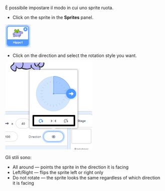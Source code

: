 È possibile impostare il modo in cui uno sprite ruota.

- Click on the sprite in the **Sprites** panel.

![sprite highlighted](images/click-sprite.png)

- Click on the direction and select the rotation style you want.

![Diversi stili di rotazione](images/rotation-style.png)

Gli stili sono:

- All around — points the sprite in the direction it is facing
- Left/Right — flips the sprite left or right only
- Do not rotate — the sprite looks the same regardless of which direction it is facing